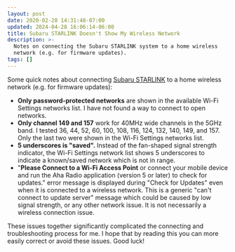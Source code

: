 ```yaml
---
layout: post
date: 2020-02-28 14:31:48-07:00
updated: 2024-04-28 16:06:14-06:00
title: Subaru STARLINK Doesn't Show My Wireless Network
description: >-
  Notes on connecting the Subaru STARLINK system to a home wireless
  network (e.g. for firmware updates).
tags: []
---
```


Some quick notes about connecting [Subaru
STARLINK](https://www.subaru.com/engineering/starlink/overview.html) to a home
wireless network (e.g. for firmware updates):

<!--more-->

* **Only password-protected networks** are shown in the available Wi-Fi
  Settings networks list.  I have not found a way to connect to open
  networks.
* **Only channel 149 and 157** work for 40MHz wide channels in the 5GHz band.
  I tested 36, 44, 52, 60, 100, 108, 116, 124, 132, 140, 149, and 157.  Only
  the last two were shown in the Wi-Fi Settings networks list.
* **5 underscores is "saved".**  Instead of the fan-shaped signal
  strength indicator, the Wi-Fi Settings network list shows 5 underscores to
  indicate a known/saved network which is not in range.
* "**Please Connect to a Wi-Fi Access Point** or connect your mobile device
  and run the Aha Radio application (version 5 or later) to check for updates."
  error message is displayed during "Check for Updates" even when it is
  connected to a wireless network.  This is a generic "can't connect to update
  server" message which could be caused by low signal strength, or any other
  network issue. It is not necessarily a wireless connection issue.

These issues together significantly complicated the connecting and
troubleshooting process for me.  I hope that by reading this you can more
easily correct or avoid these issues.  Good luck!
